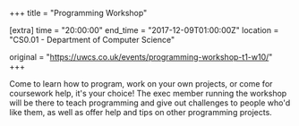 +++
title = "Programming Workshop"

[extra]
time = "20:00:00"
end_time = "2017-12-09T01:00:00Z"
location = "CS0.01 - Department of Computer Science"

original = "https://uwcs.co.uk/events/programming-workshop-t1-w10/"    
+++

Come to learn how to program, work on your own projects, or come for coursework help, it's your choice\! The exec member running the workshop will be there to teach programming and give out challenges to people who'd like them, as well as offer help and tips on other programming projects.

